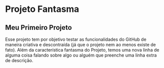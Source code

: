 # Projeto Fantasma
## Meu Primeiro Projeto

Esse projeto tem por objetivo testar as funcionalidades do GitHub de maneira criativa e descontraída (já que o projeto nem ao menos existe de fato).
Além da característica fantasma do Projeto, temos uma nova linha de alguma coisa falando sobre algo ou alguém que preenche uma linha extra de descrição.
